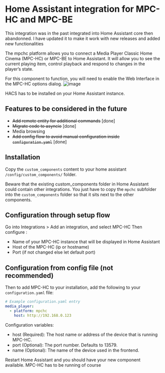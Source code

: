 # Home Assistant integration for MPC-HC and MPC-BE
This integration was in the past integrated into Home Assistant core then abandonned. I have updated it to make it work with new releases and added new functionalities

The mpchc platform allows you to connect a Media Player Classic Home Cinema (MPC-HC) or MPC-BE to Home Assistant. It will allow you to see the current playing item, control playback and respond to changes in the player’s state.

For this component to function, you will need to enable the Web Interface in the MPC-HC options dialog.
![image](https://github.com/albaintor/homeassistant-mpchc/assets/118518828/c2e834df-ffd8-455a-9b41-a348b8b2b398)

HACS has to be installed on your Home Assistant instance.

## Features to be considered in the future
- ~~Add remote entity for additional commands~~ [done]
- ~~Migrate code to asyncio~~ [done]
- Media browsing
- ~~Add config flow to avoid manual configuration inside `configuration.yaml`~~ [done]


## Installation

Copy the `custom_components` content to your home assistant `/config/custom_components/` folder.

Beware that the existing custom_components folder in Home Assistant could contain other integrations. You just have to copy the `mpchc` subfolder into the `custom_components` folder so that it sits next to the other components.


## Configuration through setup flow
Go into Integrations > Add an integration, and select MPC-HC
Then configure :
- Name of your MPC-HC instance that will be displayed in Home Assistant
- Host of the MPC-HC (ip or hostname)
- Port (if not changed else let default port)


## Configuration from config file (not recommended)
Then to add MPC-HC to your installation, add the following to your `configuration.yaml` file:
```yaml
# Example configuration.yaml entry
media_player:
  - platform: mpchc
    host: http://192.168.0.123
```

Configuration variables:
- host (Required): The host name or address of the device that is running MPC-HC.
- port (Optional): The port number. Defaults to 13579.
- name (Optional): The name of the device used in the frontend.

Restart Home Assistant and you should have your new component available. MPC-HC has to be running of course
